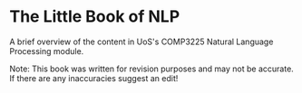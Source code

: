# The Little Book of NLP

A brief overview of the content in UoS's COMP3225 Natural Language Processing module.

Note: This book was written for revision purposes and may not be accurate. If there are any inaccuracies suggest an edit!

